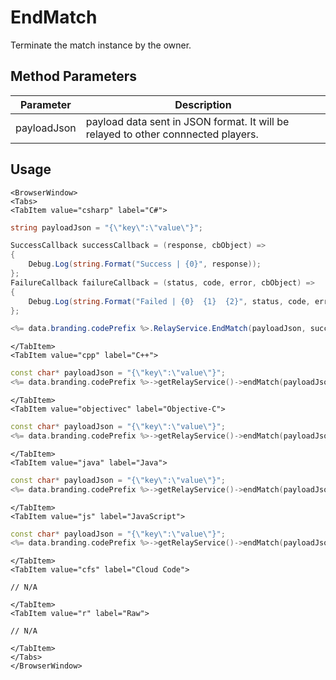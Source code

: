 # EndMatch

Terminate the match instance by the owner.

## Method Parameters
Parameter | Description
--------- | -----------
payloadJson | payload data sent in JSON format. It will be relayed to other connnected players.

## Usage

```mdx-code-block
<BrowserWindow>
<Tabs>
<TabItem value="csharp" label="C#">
```

```csharp
string payloadJson = "{\"key\":\"value\"}";

SuccessCallback successCallback = (response, cbObject) =>
{
    Debug.Log(string.Format("Success | {0}", response));
};
FailureCallback failureCallback = (status, code, error, cbObject) =>
{
    Debug.Log(string.Format("Failed | {0}  {1}  {2}", status, code, error));
};

<%= data.branding.codePrefix %>.RelayService.EndMatch(payloadJson, successCallback, failureCallback);
```

```mdx-code-block
</TabItem>
<TabItem value="cpp" label="C++">
```

```cpp
const char* payloadJson = "{\"key\":\"value\"}";
<%= data.branding.codePrefix %>->getRelayService()->endMatch(payloadJson, this);
```

```mdx-code-block
</TabItem>
<TabItem value="objectivec" label="Objective-C">
```

```cpp
const char* payloadJson = "{\"key\":\"value\"}";
<%= data.branding.codePrefix %>->getRelayService()->endMatch(payloadJson, this);
```

```mdx-code-block
</TabItem>
<TabItem value="java" label="Java">
```

```cpp
const char* payloadJson = "{\"key\":\"value\"}";
<%= data.branding.codePrefix %>->getRelayService()->endMatch(payloadJson, this);
```

```mdx-code-block
</TabItem>
<TabItem value="js" label="JavaScript">
```

```cpp
const char* payloadJson = "{\"key\":\"value\"}";
<%= data.branding.codePrefix %>->getRelayService()->endMatch(payloadJson, this);
```

```mdx-code-block
</TabItem>
<TabItem value="cfs" label="Cloud Code">
```

```cfscript
// N/A
```

```mdx-code-block
</TabItem>
<TabItem value="r" label="Raw">
```

```cfscript
// N/A
```

```mdx-code-block
</TabItem>
</Tabs>
</BrowserWindow>
```

